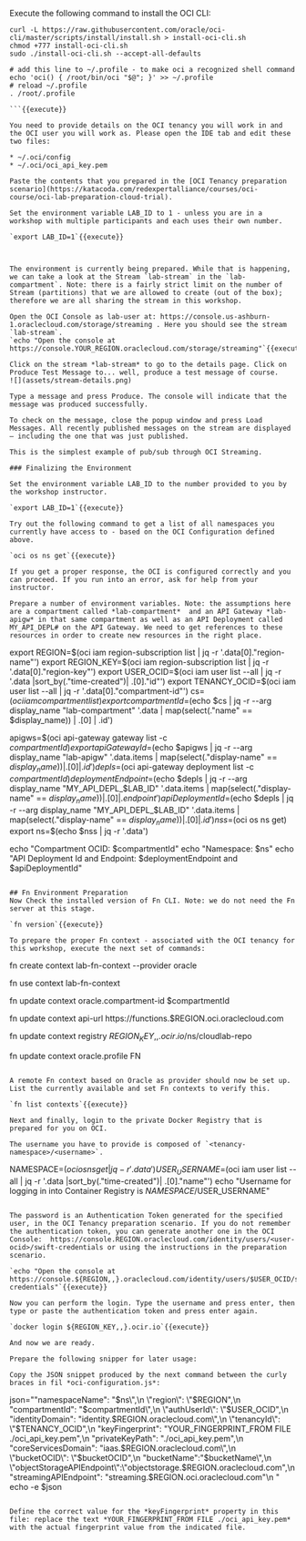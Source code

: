 Execute the following command to install the OCI CLI:
```
curl -L https://raw.githubusercontent.com/oracle/oci-cli/master/scripts/install/install.sh > install-oci-cli.sh
chmod +777 install-oci-cli.sh
sudo ./install-oci-cli.sh --accept-all-defaults

# add this line to ~/.profile - to make oci a recognized shell command
echo 'oci() { /root/bin/oci "$@"; }' >> ~/.profile
# reload ~/.profile
. /root/.profile

```{{execute}}

You need to provide details on the OCI tenancy you will work in and the OCI user you will work as. Please open the IDE tab and edit these two files:

* ~/.oci/config
* ~/.oci/oci_api_key.pem

Paste the contents that you prepared in the [OCI Tenancy preparation scenario](https://katacoda.com/redexpertalliance/courses/oci-course/oci-lab-preparation-cloud-trial). 

Set the environment variable LAB_ID to 1 - unless you are in a workshop with multiple participants and each uses their own number.

`export LAB_ID=1`{{execute}}



The environment is currently being prepared. While that is happening, we can take a look at the Stream `lab-stream` in the `lab-compartment`. Note: there is a fairly strict limit on the number of Stream (partitions) that we are allowed to create (out of the box); therefore we are all sharing the stream in this workshop.

Open the OCI Console as lab-user at: https://console.us-ashburn-1.oraclecloud.com/storage/streaming . Here you should see the stream `lab-stream`. 
`echo "Open the console at https://console.YOUR_REGION.oraclecloud.com/storage/streaming"`{{execute}}

Click on the stream *lab-stream* to go to the details page. Click on Produce Test Message to... well, produce a test message of course.
![](assets/stream-details.png)  

Type a message and press Produce. The console will indicate that the message was produced successfully.

To check on the message, close the popup window and press Load Messages. All recently published messages on the stream are displayed – including the one that was just published.

This is the simplest example of pub/sub through OCI Streaming.

### Finalizing the Environment 

Set the environment variable LAB_ID to the number provided to you by the workshop instructor.

`export LAB_ID=1`{{execute}}

Try out the following command to get a list of all namespaces you currently have access to - based on the OCI Configuration defined above.

`oci os ns get`{{execute}} 

If you get a proper response, the OCI is configured correctly and you can proceed. If you run into an error, ask for help from your instructor.

Prepare a number of environment variables. Note: the assumptions here are a compartment called *lab-compartment*  and an API Gateway *lab-apigw* in that same compartment as well as an API Deployment called MY_API_DEPL# on the API Gateway. We need to get references to these resources in order to create new resources in the right place.  

```
export REGION=$(oci iam region-subscription list | jq -r '.data[0]."region-name"')
export REGION_KEY=$(oci iam region-subscription list | jq -r '.data[0]."region-key"')
export USER_OCID=$(oci iam user list --all | jq -r  '.data |sort_by(."time-created")| .[0]."id"')
export TENANCY_OCID=$(oci iam user list --all | jq -r  '.data[0]."compartment-id"') 
cs=$(oci iam compartment list)
export compartmentId=$(echo $cs | jq -r --arg display_name "lab-compartment" '.data | map(select(."name" == $display_name)) | .[0] | .id')

apigws=$(oci api-gateway gateway list -c $compartmentId)
export apiGatewayId=$(echo $apigws | jq -r --arg display_name "lab-apigw" '.data.items | map(select(."display-name" == $display_name)) | .[0] | .id')
depls=$(oci api-gateway deployment list -c $compartmentId)
deploymentEndpoint=$(echo $depls | jq -r --arg display_name "MY_API_DEPL_$LAB_ID" '.data.items | map(select(."display-name" == $display_name)) | .[0] | .endpoint')
apiDeploymentId=$(echo $depls | jq -r --arg display_name "MY_API_DEPL_$LAB_ID" '.data.items | map(select(."display-name" == $display_name)) | .[0] | .id')
nss=$(oci os ns get)
export ns=$(echo $nss | jq -r '.data')

echo "Compartment OCID: $compartmentId"
echo "Namespace: $ns"
echo "API Deployment Id and Endpoint: $deploymentEndpoint and $apiDeploymentId"
```{{execute}}

## Fn Environment Preparation
Now Check the installed version of Fn CLI. Note: we do not need the Fn server at this stage.  

`fn version`{{execute}} 

To prepare the proper Fn context - associated with the OCI tenancy for this workshop, execute the next set of commands:

```
fn create context lab-fn-context --provider oracle

fn use context lab-fn-context

fn update context oracle.compartment-id $compartmentId

fn update context api-url https://functions.$REGION.oci.oraclecloud.com

fn update context registry ${REGION_KEY,,}.ocir.io/$ns/cloudlab-repo

fn update context oracle.profile FN
```{{execute}}

A remote Fn context based on Oracle as provider should now be set up. List the currently available and set Fn contexts to verify this.

`fn list contexts`{{execute}}

Next and finally, login to the private Docker Registry that is prepared for you on OCI.

The username you have to provide is composed of `<tenancy-namespace>/<username>`. 
```
NAMESPACE=$(oci os ns get| jq -r  '.data')
USER_USERNAME=$(oci iam user list --all | jq -r  '.data |sort_by(."time-created")| .[0]."name"')
echo "Username for logging in into Container Registry is $NAMESPACE/$USER_USERNAME"
```{{execute}}

The password is an Authentication Token generated for the specified user, in the OCI Tenancy preparation scenario. If you do not remember the authentication token, you can generate another one in the OCI Console:  https://console.REGION.oraclecloud.com/identity/users/<user-ocid>/swift-credentials or using the instructions in the preparation scenario. 

`echo "Open the console at https://console.${REGION,,}.oraclecloud.com/identity/users/$USER_OCID/swift-credentials"`{{execute}}

Now you can perform the login. Type the username and press enter, then type or paste the authentication token and press enter again. 

`docker login ${REGION_KEY,,}.ocir.io`{{execute}}

And now we are ready.

Prepare the following snipper for later usage:

Copy the JSON snippet produced by the next command between the curly braces in fil *oci-configuration.js*:
```
json="\"namespaceName\": \"$ns\",\n
\"region\": \"$REGION\",\n
\"compartmentId\": \"$compartmentId\",\n 
\"authUserId\": \"$USER_OCID\",\n
\"identityDomain\": \"identity.$REGION.oraclecloud.com\",\n
\"tenancyId\": \"$TENANCY_OCID\",\n
\"keyFingerprint\": \"YOUR_FINGERPRINT_FROM FILE ./oci_api_key.pem\",\n
\"privateKeyPath\": \"./oci_api_key.pem\",\n
\"coreServicesDomain\": \"iaas.$REGION.oraclecloud.com\",\n
\"bucketOCID\": \"$bucketOCID\",\n
\"bucketName\":\"$bucketName\",\n
\"objectStorageAPIEndpoint\":\"objectstorage.$REGION.oraclecloud.com\",\n
\"streamingAPIEndpoint\": \"streaming.$REGION.oci.oraclecloud.com\"\n
"
echo -e $json
```{{execute}}

Define the correct value for the *keyFingerprint* property in this file: replace the text *YOUR_FINGERPRINT_FROM FILE ./oci_api_key.pem* with the actual fingerprint value from the indicated file.